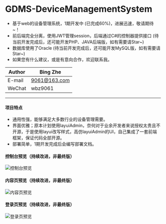 # GDMS-DeviceManagementSystem

* 基于web的设备管理系统，1期开发中 (已完成60%)，进展迅速，敬请期待~！
* 前后端完全分离，使用JWT管理session，后端通过C#的控制器提供接口 (待当前开发完成后，还可能开发PHP、JAVA后端版，如有需要请Star~)
* 数据库使用了Oracle (待当前开发完成后，还可能开发MySQL版，如有需要请Star~)
* 如果您有什么建议，或是有意向合作，欢迎联系我。

|Author|Bing Zhe|
|---|---
|E-mail|9061@163.com
|WeChat|wbz9061

****
#### 项目特点
* 通用性强，能够满足大多数行业的设备管理需要。
* 界面优雅；原本计划使用layuiAdmin，奈何对于业余开发者来说授权太贵且不开源，于是使用layui改写样式，高仿layuiAdmin的UI，自己集成了一套前端框架，保证代码全部开源。
* 部署简单，1期开发完成后会编写部署文档。


#### 控制台预览（持续改进，非最终版）
![控制台预览](https://github.com/manier13579/GDMS-DeviceManagementSystem/raw/master/GDMS/src/images/demo3.png)  

#### 内容页预览（持续改进，非最终版）
![内容页预览](https://github.com/manier13579/GDMS-DeviceManagementSystem/raw/master/GDMS/src/images/demo2.png)  

#### 登录页预览（持续改进，非最终版）
![登录页预览](https://github.com/manier13579/GDMS-DeviceManagementSystem/raw/master/GDMS/src/images/demo1.png)  
